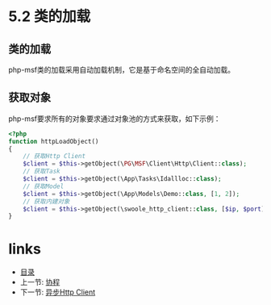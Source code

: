 # 5.2 类的加载

## 类的加载

php-msf类的加载采用自动加载机制，它是基于命名空间的全自动加载。

## 获取对象

php-msf要求所有的对象要求通过对象池的方式来获取，如下示例：

```php
<?php
function httpLoadObject()
{
    // 获取Http Client
    $client = $this->getObject(\PG\MSF\Client\Http\Client::class);
    // 获取Task
    $client = $this->getObject(\App\Tasks\Idallloc::class);
    // 获取Model
    $client = $this->getObject(\App\Models\Demo::class, [1, 2]);
    // 获取内建对象
    $client = $this->getObject(\swoole_http_client::class, [$ip, $port]);
}
```

# links
  * [目录](../README.md)
  * 上一节: [协程](5.1-协程.md)
  * 下一节: [异步Http Client](5.3-异步Http%20Client.md)